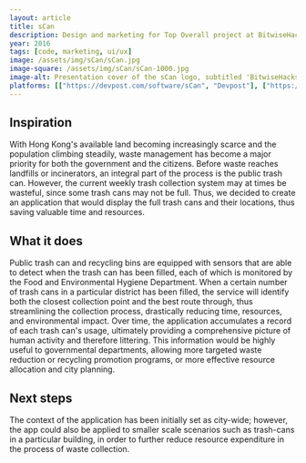 ```yaml
---
layout: article
title: sCan
description: Design and marketing for Top Overall project at BitwiseHacks 2016.
year: 2016
tags: [code, marketing, ui/ux]
image: /assets/img/sCan/sCan.jpg
image-square: /assets/img/sCan/sCan-1000.jpg
image-alt: Presentation cover of the sCan logo, subtitled 'BitwiseHacks 2016'
platforms: [["https://devpost.com/software/sCan", "Devpost"], ["https://speakerdeck.com/player/716f25367ddb4460a04a7f84a831f9fc", "Speaker Deck"], ["https://github.com/BitwiseHacks-CIS-2016", "GitHub"]]
---
```


## Inspiration

With Hong Kong's available land becoming increasingly scarce and the population climbing steadily, waste management has become a major priority for both the government and the citizens. Before waste reaches landfills or incinerators, an integral part of the process is the public trash can. However, the current weekly trash collection system may at times be wasteful, since some trash cans may not be full. Thus, we decided to create an application that would display the full trash cans and their locations, thus saving valuable time and resources.

## What it does

Public trash can and recycling bins are equipped with sensors that are able to detect when the trash can has been filled, each of which is monitored by the Food and Environmental Hygiene Department. When a certain number of trash cans in a particular district has been filled, the service will identify both the closest collection point and the best route through, thus streamlining the collection process, drastically reducing time, resources, and environmental impact. Over time, the application accumulates a record of each trash can's usage, ultimately providing a comprehensive picture of human activity and therefore littering. This information would be highly useful to governmental departments, allowing more targeted waste reduction or recycling promotion programs, or more effective resource allocation and city planning.

## Next steps

The context of the application has been initially set as city-wide; however, the app could also be applied to smaller scale scenarios such as trash-cans in a particular building, in order to further reduce resource expenditure in the process of waste collection.
